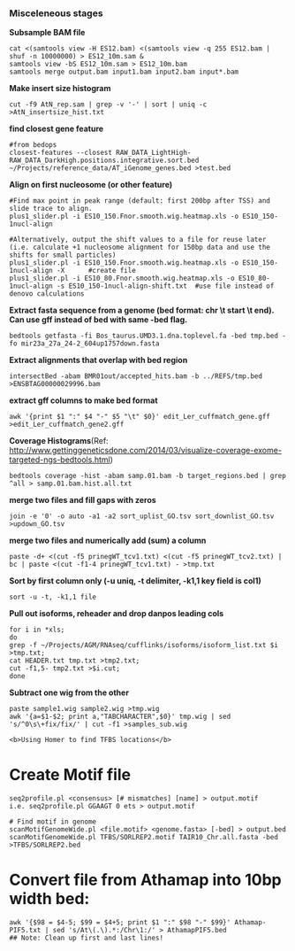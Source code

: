 
<h3>Misceleneous stages</h3>

<b>Subsample BAM file</b>
```
cat <(samtools view -H ES12.bam) <(samtools view -q 255 ES12.bam | shuf -n 10000000) > ES12_10m.sam &
samtools view -bS ES12_10m.sam > ES12_10m.bam
samtools merge output.bam input1.bam input2.bam input*.bam
```
<b>Make insert size histogram</b>
```
cut -f9 AtN_rep.sam | grep -v '-' | sort | uniq -c >AtN_insertsize_hist.txt
```
<b>find closest gene feature</b>
```
#from bedops
closest-features --closest RAW_DATA_LightHigh-RAW_DATA_DarkHigh.positions.integrative.sort.bed ~/Projects/reference_data/AT_iGenome_genes.bed >test.bed
```
<b>Align on first nucleosome (or other feature)</b>
```
#Find max point in peak range (default: first 200bp after TSS) and slide trace to align.
plus1_slider.pl -i ES10_150.Fnor.smooth.wig.heatmap.xls -o ES10_150-1nucl-align

#Alternatively, output the shift values to a file for reuse later (i.e. calculate +1 nucleosome alignment for 150bp data and use the shifts for small particles)
plus1_slider.pl -i ES10_150.Fnor.smooth.wig.heatmap.xls -o ES10_150-1nucl-align -X 		#create file
plus1_slider.pl -i ES10_80.Fnor.smooth.wig.heatmap.xls -o ES10_80-1nucl-align -s ES10_150-1nucl-align-shift.txt  #use file instead of denovo calculations
```

<b>Extract fasta sequence from a genome (bed format: chr \t start \t end). Can use gff instead of bed with same -bed flag.</b>
```
bedtools getfasta -fi Bos_taurus.UMD3.1.dna.toplevel.fa -bed tmp.bed -fo mir23a_27a_24-2_604up1757down.fasta
```

<b>Extract alignments that overlap with bed region</b>
```
intersectBed -abam BMR01out/accepted_hits.bam -b ../REFS/tmp.bed >ENSBTAG00000029996.bam
```

<b>extract gff columns to make bed format</b>
```
awk '{print $1 ":" $4 "-" $5 "\t" $0}' edit_Ler_cuffmatch_gene.gff >edit_Ler_cuffmatch_gene2.gff
```

<b>Coverage Histograms</b>(Ref: http://www.gettinggeneticsdone.com/2014/03/visualize-coverage-exome-targeted-ngs-bedtools.html)
```
bedtools coverage -hist -abam samp.01.bam -b target_regions.bed | grep ^all > samp.01.bam.hist.all.txt
```

<b>merge two files and fill gaps with zeros</b>
```
join -e '0' -o auto -a1 -a2 sort_uplist_GO.tsv sort_downlist_GO.tsv >updown_GO.tsv
```

<b>merge two files and numerically add (sum) a column</b>
```
paste -d+ <(cut -f5 prinegWT_tcv1.txt) <(cut -f5 prinegWT_tcv2.txt) | bc | paste <(cut -f1-4 prinegWT_tcv1.txt) - >tmp.txt
```

<b>Sort by first column only (-u uniq, -t delimiter, -k1,1 key field is col1)</b>
```
sort -u -t, -k1,1 file
```
<b>Pull out isoforms, reheader and drop danpos leading cols</b>
```
for i in *xls;
do
grep -f ~/Projects/AGM/RNAseq/cufflinks/isoforms/isoform_list.txt $i >tmp.txt;
cat HEADER.txt tmp.txt >tmp2.txt;
cut -f1,5- tmp2.txt >$i.cut;
done
```

<b>Subtract one wig from the other</b>
```
paste sample1.wig sample2.wig >tmp.wig
awk '{a=$1-$2; print a,"TABCHARACTER",$0}' tmp.wig | sed 's/^0\s\+fix/fix/' | cut -f1 >samples_sub.wig

<b>Using Homer to find TFBS locations</b>
```
# Create Motif file
```
seq2profile.pl <consensus> [# mismatches] [name] > output.motif
i.e. seq2profile.pl GGAAGT 0 ets > output.motif

# Find motif in genome
scanMotifGenomeWide.pl <file.motif> <genome.fasta> [-bed] > output.bed
scanMotifGenomeWide.pl TFBS/SORLREP2.motif TAIR10_Chr.all.fasta -bed >TFBS/SORLREP2.bed
```

# Convert file from Athamap into 10bp width bed:
```
awk '{$98 = $4-5; $99 = $4+5; print $1 ":" $98 "-" $99}' Athamap-PIF5.txt | sed 's/At\(.\).*:/Chr\1:/' > AthamapPIF5.bed
## Note: Clean up first and last lines!
```
